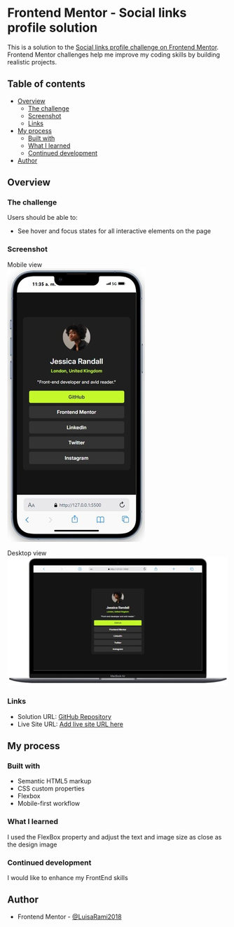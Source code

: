 # Frontend Mentor - Social links profile solution

This is a solution to the [Social links profile challenge on Frontend Mentor](https://www.frontendmentor.io/challenges/social-links-profile-UG32l9m6dQ). Frontend Mentor challenges help me improve my coding skills by building realistic projects. 

## Table of contents

- [Overview](#overview)
  - [The challenge](#the-challenge)
  - [Screenshot](#screenshot)
  - [Links](#links)
- [My process](#my-process)
  - [Built with](#built-with)
  - [What I learned](#what-i-learned)
  - [Continued development](#continued-development)
- [Author](#author)

## Overview

### The challenge

Users should be able to:

- See hover and focus states for all interactive elements on the page

### Screenshot

Mobile view   
![](./assets/images/Screenshot_mobile.jpg)

Desktop view  
![](./assets/images/Screenshot_desktop.jpg)

### Links

- Solution URL: [GitHub Repository](https://github.com/LuisaRami2018/projects-FrontEndMentor/tree/master/03-social-links-profile)
- Live Site URL: [Add live site URL here](https://your-live-site-url.com)

## My process

### Built with

- Semantic HTML5 markup
- CSS custom properties
- Flexbox
- Mobile-first workflow

### What I learned

I used the FlexBox property and adjust the text and image size as close as the design image

### Continued development

I would like to enhance my FrontEnd skills

## Author

- Frontend Mentor - [@LuisaRami2018](https://www.frontendmentor.io/profile/LuisaRami2018)

